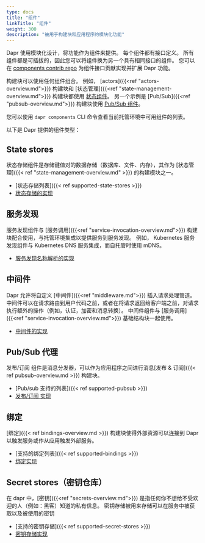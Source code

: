 ```yaml
---
type: docs
title: "组件"
linkTitle: "组件"
weight: 300
description: "被用于构建块和应用程序的模块化功能"
---
```


Dapr 使用模块化设计，将功能作为组件来提供。 每个组件都有接口定义。  所有组件都是可插拔的，因此您可以将组件换为另一个具有相同接口的组件。 您可以在 [components contrib repo](https://github.com/dapr/components-contrib) 为组件接口贡献实现并扩展 Dapr 功能。

 构建块可以使用任何组件组合。 例如， [actors]({{<ref "actors-overview.md">}}) 构建块和 [状态管理]({{<ref "state-management-overview.md">}}) 构建块都使用 [状态组件](https://github.com/dapr/components-contrib/tree/master/state)。  另一个示例是 [Pub/Sub]({{<ref "pubsub-overview.md">}}) 构建块使用 [ Pub/Sub 组件](https://github.com/dapr/components-contrib/tree/master/pubsub)。

 您可以使用 `dapr components` CLI 命令查看当前托管环境中可用组件的列表。

 以下是 Dapr 提供的组件类型：

## State stores

状态存储组件是存储键值对的数据存储（数据库、文件、内存），其作为 [状态管理]({{< ref "state-management-overview.md" >}}) 的构建模块之一。

- [状态存储列表]({{< ref supported-state-stores >}})
- [状态存储的实现](https://github.com/dapr/components-contrib/tree/master/state)

## 服务发现

服务发现组件与 [服务调用]({{<ref "service-invocation-overview.md">}}) 构建块配合使用，与托管环境集成以提供服务到服务发现。 例如， Kubernetes 服务发现组件与 Kubernetes DNS 服务集成，而自托管时使用 mDNS。

- [服务发现名称解析的实现](https://github.com/dapr/components-contrib/tree/master/nameresolution)

## 中间件

Dapr 允许将自定义 [中间件]({{<ref "middleware.md">}})  插入请求处理管道。 中间件可以在请求路由到用户代码之前，或者在将请求返回给客户端之前，对请求执行额外的操作（例如，认证，加密和消息转换）。 中间件组件与 [服务调用]({{<ref "service-invocation-overview.md">}}) 基础结构块一起使用。

- [中间件的实现](https://github.com/dapr/components-contrib/tree/master/middleware)

## Pub/Sub 代理

发布/订阅 组件是消息分发器，可以作为应用程序之间进行消息[发布 & 订阅]({{< ref pubsub-overview.md >}}) 构建块。

- [Pub/sub 支持的列表]({{< ref supported-pubsub >}})
- [发布/订阅 实现](https://github.com/dapr/components-contrib/tree/master/pubsub)

## 绑定

[绑定]({{< ref bindings-overview.md >}}) 构建块使得外部资源可以连接到 Dapr 以触发服务或作从应用触发外部服务。

- [支持的绑定列表]({{< ref supported-bindings >}})
- [绑定实现](https://github.com/dapr/components-contrib/tree/master/bindings)

## Secret stores（密钥仓库）

在 dapr 中，[密钥]({{<ref "secrets-overview.md">}}) 是指任何你不想给不受欢迎的人（例如：黑客）知道的私有信息。 密钥存储被用来存储可以在服务中被获取以及被使用的密钥

- [支持的密钥存储]({{< ref supported-secret-stores >}})
- [密钥存储实现](https://github.com/dapr/components-contrib/tree/master/secretstores)
